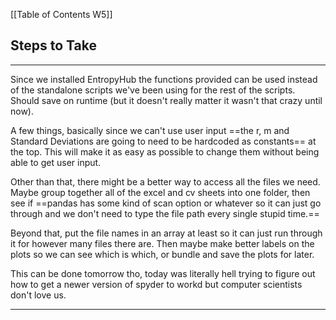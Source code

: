 [[Table of Contents W5]]

## Steps to Take

---
Since we installed EntropyHub the functions provided can be used instead of the standalone scripts we've been using for the rest of the scripts. Should save on runtime (but it doesn't really matter it wasn't that crazy until now).

A few things, basically since we can't use user input ==the r, m and Standard Deviations are going to need to be hardcoded as constants== at the top. This will make it as easy as possible to change them without being able to get user input.

Other than that, there might be a better way to access all the files we need. Maybe group together all of the excel and cv sheets into one folder, then see if ==pandas has some kind of scan option or whatever so it can just go through and we don't need to type the file path every single stupid time.==

Beyond that, put the file names in an array at least so it can just run through it for however many files there are. Then maybe make better labels on the plots so we can see which is which, or bundle and save the plots for later.

This can be done tomorrow tho, today was literally hell trying to figure out how to get a newer version of spyder to workd but computer scientists don't love us.

---